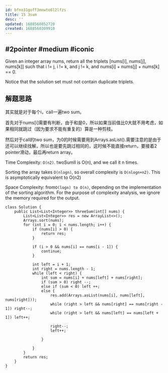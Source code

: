 ```yaml
---
id: bfno31goff3mnwto6l2lfzs
title: 15 3sum
desc: ''
updated: 1688560852720
created: 1688560309910
---
```

## #2pointer #medium #iconic

Given an integer array nums, return all the triplets [nums[i], nums[j], nums[k]] such that i != j, i != k, and j != k, and nums[i] + nums[j] + nums[k] == 0.

Notice that the solution set must not contain duplicate triplets.

## 解题思路

其实就是对于每个i，call一遍two sum。

首先对于nums[i]需要有判断，由于和是0，所以如果当前值比0大就不用考虑，如果相同就跳过（因为要求不能有重复的）算是一种剪枝。

然后对于call的two sum，为0的时候需要用到Arrays.asList().需要注意的是由于还可以继续找解，所以也是要先跳过相同的，这时候不能直接return，要接着2 pointer滑动，最后再return array。

Time Complexity: `O(n2)`. twoSumII is O(n), and we call it n times.

Sorting the array takes `O(nlog⁡n)`, so overall complexity is `O(nlog⁡n+n2)`. This is asymptotically equivalent to O(n2)

Space Complexity: from`O(log⁡n) to O(n)`, depending on the implementation of the sorting algorithm. For the purpose of complexity analysis, we ignore the memory required for the output.

```
class Solution {
    public List<List<Integer>> threeSum(int[] nums) {
        List<List<Integer>> res = new ArrayList<>();
        Arrays.sort(nums);
        for (int i = 0; i < nums.length; i++) {
            if (nums[i] > 0) {
                return res;
            }

            if (i > 0 && nums[i] == nums[i - 1]) {
                continue;
            }

            int left = i + 1;
            int right = nums.length - 1;
            while (left < right) {
                int sum = nums[i] + nums[left] + nums[right];
                if (sum > 0) right --;
                else if (sum < 0) left ++;
                else {
                    res.add(Arrays.asList(nums[i], nums[left], nums[right]));
                    while (right > left && nums[right] == nums[right - 1]) right--;
                    while (right > left && nums[left] == nums[left + 1]) left++;

                    right--;
                    left++;
                    
                }

            }
        }
        return res;
    }
}

```